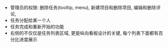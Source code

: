 * 管理员的权限: 删除任务(tooltip, menu), 新建项目和删除项目, 编辑和删除评论,
* 任务分配给某一个人
* 任务完成和重新开始的功能
* 右侧的不仅仅是任务列表区域, 更是纵向看板设计的关键, 每个列表下面都有百分比进度展示
